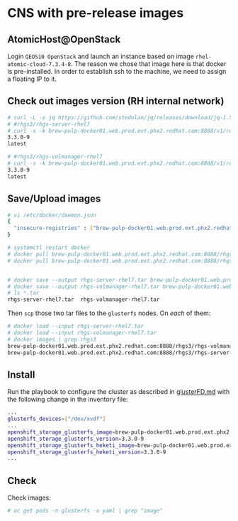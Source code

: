 # CNS with pre-release images

## AtomicHost@OpenStack

Login <code>QEOS10 OpenStack</code> and launch an instance based on image
<code>rhel-atomic-cloud-7.3.4-8</code>. The reason we chose that image here
is that docker is pre-installed. In order to establish ssh to the machine, we
need to assign a floating IP to it.

## Check out images version (RH internal network)


```sh
# curl -L -o jq https://github.com/stedolan/jq/releases/download/jq-1.5/jq-linux64
# #rhgs3/rhgs-server-rhel7
# curl -s -k brew-pulp-docker01.web.prod.ext.phx2.redhat.com:8888/v1/repositories/rhgs3/rhgs-server-rhel7/tags | ./jq 'keys' | ./jq -r .[] | grep latest -B1
3.3.0-9
latest

# #rhgs3/rhgs-volmanager-rhel7
# curl -s -k brew-pulp-docker01.web.prod.ext.phx2.redhat.com:8888/v1/repositories/rhgs3/rhgs-volmanager-rhel7/tags | ./jq 'keys' | ./jq -r .[] | grep latest -B1
3.3.0-9
latest

```

## Save/Upload images

```sh
# vi /etc/docker/daemon.json
{
  "insecure-registries" : ["brew-pulp-docker01.web.prod.ext.phx2.redhat.com:8888"]
}

# systemctl restart docker
# docker pull brew-pulp-docker01.web.prod.ext.phx2.redhat.com:8888/rhgs3/rhgs-server-rhel7:3.3.0-9
# docker pull brew-pulp-docker01.web.prod.ext.phx2.redhat.com:8888/rhgs3/rhgs-volmanager-rhel7:3.3.0-9


# docker save --output rhgs-server-rhel7.tar brew-pulp-docker01.web.prod.ext.phx2.redhat.com:8888/rhgs3/rhgs-server-rhel7:3.3.0-9
# docker save --output rhgs-volmanager-rhel7.tar brew-pulp-docker01.web.prod.ext.phx2.redhat.com:8888/rhgs3/rhgs-volmanager-rhel7:3.3.0-9
# ls *.tar
rhgs-server-rhel7.tar  rhgs-volmanager-rhel7.tar
```

Then <code>scp</code> those two tar files to the <code>glusterfs</code> nodes.
On _each_ of them:

```sh
# docker load --input rhgs-server-rhel7.tar
# docker load --input rhgs-volmanager-rhel7.tar
# docker images | grep rhgs3
brew-pulp-docker01.web.prod.ext.phx2.redhat.com:8888/rhgs3/rhgs-volmanager-rhel7   3.3.0-9             3d13e1900590        2 weeks ago         425 MB
brew-pulp-docker01.web.prod.ext.phx2.redhat.com:8888/rhgs3/rhgs-server-rhel7       3.3.0-9             b99244967506        4 weeks ago         405.9 MB

```


## Install
Run the playbook to configure the cluster as described in [glusterFD.md](glusterFD.md)
with the following change in the inventory file:

```sh
...
glusterfs_devices=["/dev/xvdf"]
...
openshift_storage_glusterfs_image=brew-pulp-docker01.web.prod.ext.phx2.redhat.com:8888/rhgs3/rhgs-server-rhel7
openshift_storage_glusterfs_version=3.3.0-9
openshift_storage_glusterfs_heketi_image=brew-pulp-docker01.web.prod.ext.phx2.redhat.com:8888/rhgs3/rhgs-volmanager-rhel7
openshift_storage_glusterfs_heketi_version=3.3.0-9
...

```

## Check
Check images:

```sh
# oc get pods -n glusterfs -o yaml | grep "image"
```
